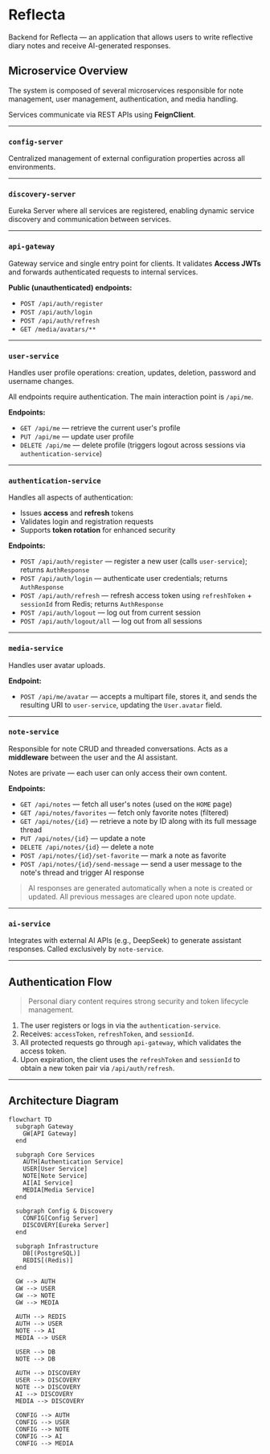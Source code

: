# Reflecta

Backend for Reflecta — an application that allows users to write reflective diary notes and receive AI-generated responses.

##  Microservice Overview

The system is composed of several microservices responsible for note management, user management, authentication, and media handling.

Services communicate via REST APIs using **FeignClient**.

---

### `config-server`

Centralized management of external configuration properties across all environments.

---

### `discovery-server`

Eureka Server where all services are registered, enabling dynamic service discovery and communication between services.

---

### `api-gateway`

Gateway service and single entry point for clients. It validates **Access JWTs** and forwards authenticated requests to internal services.

**Public (unauthenticated) endpoints:**
- `POST /api/auth/register`
- `POST /api/auth/login`
- `POST /api/auth/refresh`
- `GET /media/avatars/**`

---

### `user-service`

Handles user profile operations: creation, updates, deletion, password and username changes.

All endpoints require authentication. The main interaction point is `/api/me`.

**Endpoints:**
- `GET /api/me` — retrieve the current user's profile
- `PUT /api/me` — update user profile
- `DELETE /api/me` — delete profile (triggers logout across sessions via `authentication-service`)

---

### `authentication-service`

Handles all aspects of authentication:
- Issues **access** and **refresh** tokens
- Validates login and registration requests
- Supports **token rotation** for enhanced security

**Endpoints:**
- `POST /api/auth/register` — register a new user (calls `user-service`); returns `AuthResponse`
- `POST /api/auth/login` — authenticate user credentials; returns `AuthResponse`
- `POST /api/auth/refresh` — refresh access token using `refreshToken` + `sessionId` from Redis; returns `AuthResponse`
- `POST /api/auth/logout` — log out from current session
- `POST /api/auth/logout/all` — log out from all sessions

---

### `media-service`

Handles user avatar uploads.

**Endpoint:**
- `POST /api/me/avatar` — accepts a multipart file, stores it, and sends the resulting URI to `user-service`, updating the `User.avatar` field.

---

### `note-service`

Responsible for note CRUD and threaded conversations. Acts as a **middleware** between the user and the AI assistant.

Notes are private — each user can only access their own content.

**Endpoints:**
- `GET /api/notes` — fetch all user's notes (used on the `HOME` page)
- `GET /api/notes/favorites` — fetch only favorite notes (filtered)
- `GET /api/notes/{id}` — retrieve a note by ID along with its full message thread
- `PUT /api/notes/{id}` — update a note
- `DELETE /api/notes/{id}` — delete a note
- `POST /api/notes/{id}/set-favorite` — mark a note as favorite
- `POST /api/notes/{id}/send-message` — send a user message to the note's thread and trigger AI response

> AI responses are generated automatically when a note is created or updated. All previous messages are cleared upon note update.

---

### `ai-service`

Integrates with external AI APIs (e.g., DeepSeek) to generate assistant responses. Called exclusively by `note-service`.

---

## Authentication Flow

> Personal diary content requires strong security and token lifecycle management.

1. The user registers or logs in via the `authentication-service`.
2. Receives: `accessToken`, `refreshToken`, and `sessionId`.
3. All protected requests go through `api-gateway`, which validates the access token.
4. Upon expiration, the client uses the `refreshToken` and `sessionId` to obtain a new token pair via `/api/auth/refresh`.

---

## Architecture Diagram

```mermaid
flowchart TD
  subgraph Gateway
    GW[API Gateway]
  end

  subgraph Core Services
    AUTH[Authentication Service]
    USER[User Service]
    NOTE[Note Service]
    AI[AI Service]
    MEDIA[Media Service]
  end

  subgraph Config & Discovery
    CONFIG[Config Server]
    DISCOVERY[Eureka Server]
  end

  subgraph Infrastructure
    DB[(PostgreSQL)]
    REDIS[(Redis)]
  end

  GW --> AUTH
  GW --> USER
  GW --> NOTE
  GW --> MEDIA

  AUTH --> REDIS
  AUTH --> USER
  NOTE --> AI
  MEDIA --> USER

  USER --> DB
  NOTE --> DB

  AUTH --> DISCOVERY
  USER --> DISCOVERY
  NOTE --> DISCOVERY
  AI --> DISCOVERY
  MEDIA --> DISCOVERY

  CONFIG --> AUTH
  CONFIG --> USER
  CONFIG --> NOTE
  CONFIG --> AI
  CONFIG --> MEDIA
```
